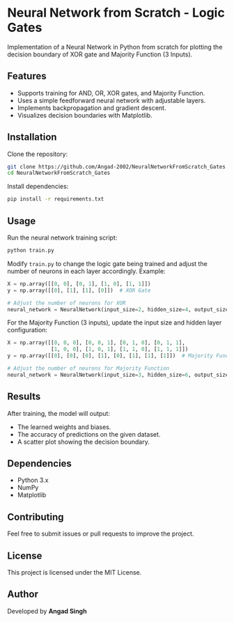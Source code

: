 # Neural Network from Scratch - Logic Gates

Implementation of a Neural Network in Python from scratch for plotting the decision boundary of XOR gate and Majority Function (3 Inputs).

## Features
- Supports training for AND, OR, XOR gates, and Majority Function.
- Uses a simple feedforward neural network with adjustable layers.
- Implements backpropagation and gradient descent.
- Visualizes decision boundaries with Matplotlib.

## Installation

Clone the repository:
```bash
git clone https://github.com/Angad-2002/NeuralNetworkFromScratch_Gates.git
cd NeuralNetworkFromScratch_Gates
```

Install dependencies:
```bash
pip install -r requirements.txt
```

## Usage

Run the neural network training script:
```bash
python train.py
```

Modify `train.py` to change the logic gate being trained and adjust the number of neurons in each layer accordingly. Example:
```python
X = np.array([[0, 0], [0, 1], [1, 0], [1, 1]])
y = np.array([[0], [1], [1], [0]])  # XOR Gate

# Adjust the number of neurons for XOR
neural_network = NeuralNetwork(input_size=2, hidden_size=4, output_size=1)
```
For the Majority Function (3 inputs), update the input size and hidden layer configuration:
```python
X = np.array([[0, 0, 0], [0, 0, 1], [0, 1, 0], [0, 1, 1],
              [1, 0, 0], [1, 0, 1], [1, 1, 0], [1, 1, 1]])
y = np.array([[0], [0], [0], [1], [0], [1], [1], [1]])  # Majority Function

# Adjust the number of neurons for Majority Function
neural_network = NeuralNetwork(input_size=3, hidden_size=6, output_size=1)
```

## Results
After training, the model will output:
- The learned weights and biases.
- The accuracy of predictions on the given dataset.
- A scatter plot showing the decision boundary.

## Dependencies
- Python 3.x
- NumPy
- Matplotlib

## Contributing
Feel free to submit issues or pull requests to improve the project.

## License
This project is licensed under the MIT License.

## Author
Developed by **Angad Singh**

